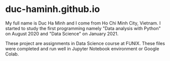 # duc-haminh.github.io
My full name is Duc Ha Minh and I come from Ho Chi Minh City, Vietnam. I started to study the first programming namely "Data analysis with Python" on August 2020 and "Data Science" on January 2021.

These project are assignments in Data Science course at FUNIX. These files were completed and run well in Jupyter Notebook environment or Google Colab.
